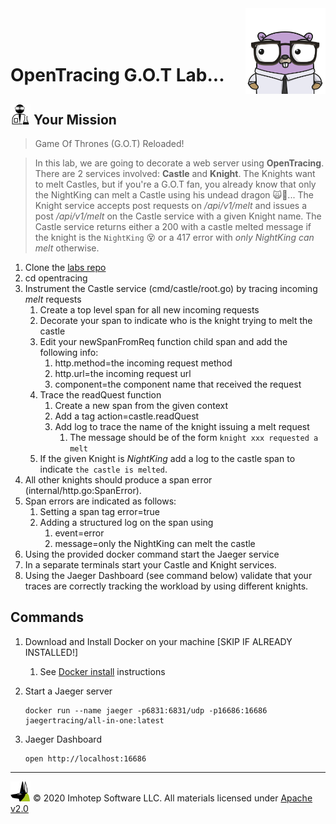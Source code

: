 <img src="../assets/gophernand.png" align="right" width="128" height="auto"/>

<br/>
<br/>
<br/>

# OpenTracing G.O.T Lab...

## <img src="../assets/lab.png" width="auto" height="32"/> Your Mission

> Game Of Thrones (G.O.T) Reloaded!

> In this lab, we are going to decorate a web server using **OpenTracing**.
> There are 2 services involved: **Castle** and **Knight**. The
> Knights want to melt Castles, but if you're a G.O.T fan, you already
> know that only the NightKing can melt a Castle using his undead dragon 🙀🐉...
> The Knight service accepts post requests on */api/v1/melt* and issues a
> post */api/v1/melt* on the Castle service with a given Knight name.
> The Castle service returns either a 200 with a castle melted message if the
> knight is the `NightKing` 😵 or a 417 error with *only NightKing can melt* otherwise.

1. Clone the [labs repo](https://github.com/gopherland/labs2)
2. cd opentracing
3. Instrument the Castle service (cmd/castle/root.go) by tracing incoming *melt* requests
   1. Create a top level span for all new incoming requests
   2. Decorate your span to indicate who is the knight trying to melt the castle
   3. Edit your newSpanFromReq function child span and add the following info:
      1. http.method=the incoming request method
      2. http.url=the incoming request url
      3. component=the component name that received the request
   4. Trace the readQuest function
      1. Create a new span from the given context
      2. Add a tag action=castle.readQuest
      3. Add log to trace the name of the knight issuing a melt request
         1. The message should be of the form `knight xxx requested a melt`
   5. If the given Knight is *NightKing* add a log to the castle span to indicate `the castle is melted`.
4. All other knights should produce a span error (internal/http.go:SpanError).
5. Span errors are indicated as follows:
   1. Setting a span tag error=true
   2. Adding a structured log on the span using
      1. event=error
      2. message=only the NightKing can melt the castle
6. Using the provided docker command start the Jaeger service
7. In a separate terminals start your Castle and Knight services.
8. Using the Jaeger Dashboard (see command below) validate that your traces are correctly tracking the workload by using different knights.

## Commands

1. Download and Install Docker on your machine [SKIP IF ALREADY INSTALLED!]
   1. See [Docker install](https://www.docker.com/products/docker-desktop) instructions
2. Start a Jaeger server

   ```shell
   docker run --name jaeger -p6831:6831/udp -p16686:16686 jaegertracing/all-in-one:latest
   ```

3. Jaeger Dashboard

   ```shell
   open http://localhost:16686
   ```

---
<img src="../assets/imhotep_logo.png" width="32" height="auto"/> © 2020 Imhotep Software LLC.
All materials licensed under [Apache v2.0](http://www.apache.org/licenses/LICENSE-2.0)

